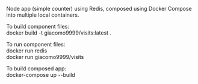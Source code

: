 Node app (simple counter) using Redis, composed using Docker Compose into multiple local containers.  

To build component files:  
docker build -t giacomo9999/visits:latest .  

To run component files:   
docker run redis  
docker run giacomo9999/visits  

To build composed app:  
docker-compose up --build